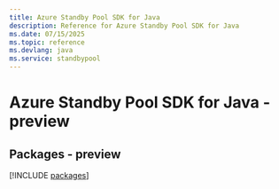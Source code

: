```yaml
---
title: Azure Standby Pool SDK for Java
description: Reference for Azure Standby Pool SDK for Java
ms.date: 07/15/2025
ms.topic: reference
ms.devlang: java
ms.service: standbypool
---
```

# Azure Standby Pool SDK for Java - preview
## Packages - preview
[!INCLUDE [packages](standby-pool-index.md)]